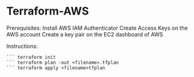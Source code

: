 # Terraform-AWS

Prerequisites:
Install AWS IAM Authenticator
Create Access Keys on the AWS account
Create a key pair on the EC2 dashboard of AWS

Instructions:

``` cd into the base folder
``` terraform init
``` terraform plan -out <filename>.tfplan
``` terraform apply <filename>tfplan



